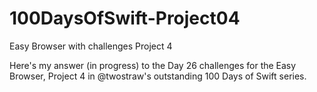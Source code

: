 # 100DaysOfSwift-Project04
Easy Browser with challenges Project 4 

Here's my answer (in progress) to the Day 26 challenges for the Easy Browser, Project 4 in @twostraw's outstanding 100 Days of Swift series.

